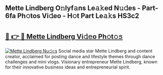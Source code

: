 ## Mette Lindberg O𝚗lyf𝚊ns Le𝚊𝚔ed N𝚞𝚍es - Part-6fa Ph𝚘tos Vi𝚍eo - H𝚘t Part Le𝚊𝚔s HS3c2

# <h2><a href="http://hf65bx.feru.top/?c=Mette+Lindberg">🔗 👉 🔴 Mette Lindberg Vi𝚍𝚎o Ph𝚘t𝚘𝚜</a></h2>

[![Mette Lindberg Nu𝚍𝚎s](https://i.imgur.com/0TWrTi3.gif)](http://hf65bx.feru.top/?c=Mette+Lindberg)
Social media star Mette Lindberg and content creator, acclaimed for posting dance and lifestyle themes through dance challenges and mini vlogs. Visionary entrepreneur Mette Lindberg, known for their innovative business ideas and entrepreneurial spirit. 
